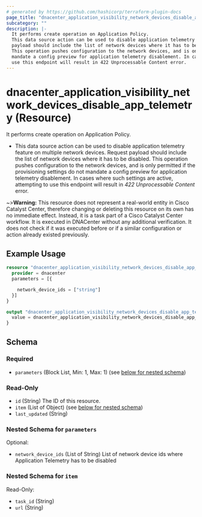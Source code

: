 ```yaml
---
# generated by https://github.com/hashicorp/terraform-plugin-docs
page_title: "dnacenter_application_visibility_network_devices_disable_app_telemetry Resource - terraform-provider-dnacenter"
subcategory: ""
description: |-
  It performs create operation on Application Policy.
  This data source action can be used to disable application telemetry feature on multiple network devices. Request
  payload should include the list of network devices where it has to be disabled.
  This operation pushes configuration to the network devices, and is only permitted if the provisioning settings do not
  mandate a config preview for application telemetry disablement. In cases where such settings are active, attempting to
  use this endpoint will result in 422 Unprocessable Content error.
---
```


# dnacenter_application_visibility_network_devices_disable_app_telemetry (Resource)

It performs create operation on Application Policy.

- This data source action can be used to disable application telemetry feature on multiple network devices. Request
payload should include the list of network devices where it has to be disabled.
This operation pushes configuration to the network devices, and is only permitted if the provisioning settings do not
mandate a config preview for application telemetry disablement. In cases where such settings are active, attempting to
use this endpoint will result in *422 Unprocessable Content* error.

~>**Warning:**
This resource does not represent a real-world entity in Cisco Catalyst Center, therefore changing or deleting this resource on its own has no immediate effect.
Instead, it is a task part of a Cisco Catalyst Center workflow. It is executed in DNACenter without any additional verification. It does not check if it was executed before or if a similar configuration or action already existed previously.

## Example Usage

```terraform
resource "dnacenter_application_visibility_network_devices_disable_app_telemetry" "example" {
  provider = dnacenter
  parameters = [{

    network_device_ids = ["string"]
  }]
}

output "dnacenter_application_visibility_network_devices_disable_app_telemetry_example" {
  value = dnacenter_application_visibility_network_devices_disable_app_telemetry.example
}
```

<!-- schema generated by tfplugindocs -->
## Schema

### Required

- `parameters` (Block List, Min: 1, Max: 1) (see [below for nested schema](#nestedblock--parameters))

### Read-Only

- `id` (String) The ID of this resource.
- `item` (List of Object) (see [below for nested schema](#nestedatt--item))
- `last_updated` (String)

<a id="nestedblock--parameters"></a>
### Nested Schema for `parameters`

Optional:

- `network_device_ids` (List of String) List of network device ids where Application Telemetry has to be disabled


<a id="nestedatt--item"></a>
### Nested Schema for `item`

Read-Only:

- `task_id` (String)
- `url` (String)
